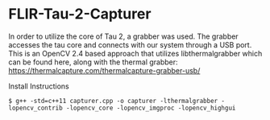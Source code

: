 # FLIR-Tau-2-Capturer

In order to utilize the core of Tau 2, a grabber was used. The grabber accesses the tau core and connects with our system through a USB port.
This is an OpenCV 2.4 based approach that utilizes libthermalgrabber which can be found here, along with the thermal grabber:
https://thermalcapture.com/thermalcapture-grabber-usb/

Install Instructions
```shell_session
$ g++ -std=c++11 capturer.cpp -o capturer -lthermalgrabber -lopencv_contrib -lopencv_core -lopencv_imgproc -lopencv_highgui 
```

